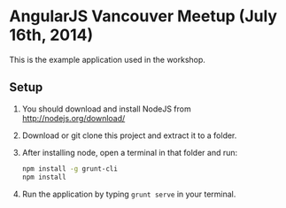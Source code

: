 # AngularJS Vancouver Meetup (July 16th, 2014)

This is the example application used in the workshop.

<!--
## Fetching
You can download the contents of this repo with either of the following commands:

```bash
npm install vangularjs-meetup-july-16-2014

bower install vangularjs-meetup-july-16-2014
```
-->

## Setup

1. You should download and install NodeJS from http://nodejs.org/download/

2. Download or git clone this project and extract it to a folder.

3. After installing node, open a terminal in that folder and run:

   ```bash
   npm install -g grunt-cli
   npm install
   ```
4. Run the application by typing `grunt serve` in your terminal.
